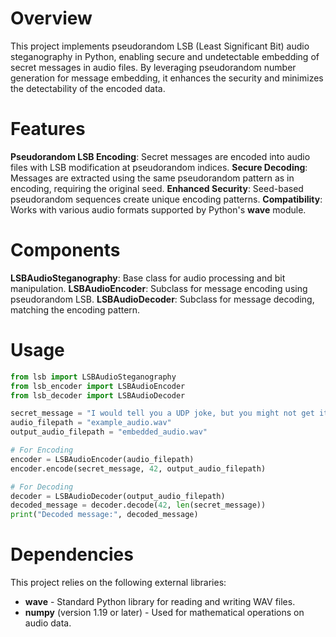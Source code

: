 # Overview 
This project implements pseudorandom LSB (Least Significant Bit) audio steganography in Python,
enabling secure and undetectable embedding of secret messages in audio files. By leveraging pseudorandom number generation for message embedding,
it enhances the security and minimizes the detectability of the encoded data.

# Features
**Pseudorandom LSB Encoding**: Secret messages are encoded into audio files with LSB modification at pseudorandom indices.
**Secure Decoding**: Messages are extracted using the same pseudorandom pattern as in encoding, requiring the original seed.
**Enhanced Security**: Seed-based pseudorandom sequences create unique encoding patterns.
**Compatibility**: Works with various audio formats supported by Python's **wave** module.


# Components
**LSBAudioSteganography**: Base class for audio processing and bit manipulation.
**LSBAudioEncoder**: Subclass for message encoding using pseudorandom LSB.
**LSBAudioDecoder**: Subclass for message decoding, matching the encoding pattern.

# Usage 
```python
from lsb import LSBAudioSteganography
from lsb_encoder import LSBAudioEncoder
from lsb_decoder import LSBAudioDecoder

secret_message = "I would tell you a UDP joke, but you might not get it."
audio_filepath = "example_audio.wav"
output_audio_filepath = "embedded_audio.wav"

# For Encoding
encoder = LSBAudioEncoder(audio_filepath)
encoder.encode(secret_message, 42, output_audio_filepath)

# For Decoding
decoder = LSBAudioDecoder(output_audio_filepath)
decoded_message = decoder.decode(42, len(secret_message))
print("Decoded message:", decoded_message)
```

# Dependencies
This project relies on the following external libraries:

- **wave** - Standard Python library for reading and writing WAV files.
- **numpy** (version 1.19 or later) - Used for mathematical operations on audio data.

